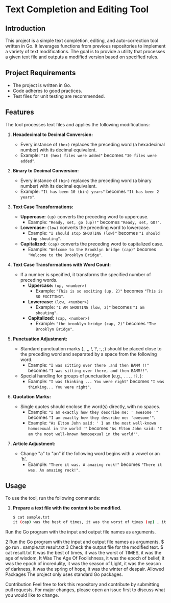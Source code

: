 # Text Completion and Editing Tool

## Introduction

This project is a simple text completion, editing, and auto-correction tool written in Go. It leverages functions from previous repositories to implement a variety of text modifications. The goal is to provide a utility that processes a given text file and outputs a modified version based on specified rules.

## Project Requirements

- The project is written in Go.
- Code adheres to good practices.
- Test files for unit testing are recommended.

## Features

The tool processes text files and applies the following modifications:

1. **Hexadecimal to Decimal Conversion:**
   - Every instance of `(hex)` replaces the preceding word (a hexadecimal number) with its decimal equivalent.
   - Example: `"1E (hex) files were added"` becomes `"30 files were added"`.

2. **Binary to Decimal Conversion:**
   - Every instance of `(bin)` replaces the preceding word (a binary number) with its decimal equivalent.
   - Example: `"It has been 10 (bin) years"` becomes `"It has been 2 years"`.

3. **Text Case Transformations:**
   - **Uppercase:** `(up)` converts the preceding word to uppercase.
     - Example: `"Ready, set, go (up)!"` becomes `"Ready, set, GO!"`.
   - **Lowercase:** `(low)` converts the preceding word to lowercase.
     - Example: `"I should stop SHOUTING (low)"` becomes `"I should stop shouting"`.
   - **Capitalized:** `(cap)` converts the preceding word to capitalized case.
     - Example: `"Welcome to the Brooklyn bridge (cap)"` becomes `"Welcome to the Brooklyn Bridge"`.

4. **Text Case Transformations with Word Count:**
   - If a number is specified, it transforms the specified number of preceding words.
     - **Uppercase:** `(up, <number>)`
       - Example: `"This is so exciting (up, 2)"` becomes `"This is SO EXCITING"`.
     - **Lowercase:** `(low, <number>)`
       - Example: `"I AM SHOUTING (low, 2)"` becomes `"I am shouting"`.
     - **Capitalized:** `(cap, <number>)`
       - Example: `"the brooklyn bridge (cap, 2)"` becomes `"The Brooklyn Bridge"`.

5. **Punctuation Adjustment:**
   - Standard punctuation marks (., ,, !, ?, :, ;) should be placed close to the preceding word and separated by a space from the following word.
     - Example: `"I was sitting over there ,and then BAMM !!"` becomes `"I was sitting over there, and then BAMM!!"`.
   - Special handling for groups of punctuation (e.g., `...`, `!?.`):
     - Example: `"I was thinking ... You were right"` becomes `"I was thinking... You were right"`.

6. **Quotation Marks:**
   - Single quotes should enclose the word(s) directly, with no spaces.
     - Example: `"I am exactly how they describe me: ' awesome '"` becomes `"I am exactly how they describe me: 'awesome'"`.
     - Example: `"As Elton John said: ' I am the most well-known homosexual in the world '"` becomes `"As Elton John said: 'I am the most well-known homosexual in the world'"`.

7. **Article Adjustment:**
   - Change "a" to "an" if the following word begins with a vowel or an 'h'.
     - Example: `"There it was. A amazing rock!"` becomes `"There it was. An amazing rock!"`.

## Usage

To use the tool, run the following commands:

1. **Prepare a text file with the content to be modified.**

   ```sh
   $ cat sample.txt
   it (cap) was the best of times, it was the worst of times (up) , it was the age of wisdom, it was the age of foolishness (cap, 6) , it was the epoch of belief, it was the epoch of incredulity, it was the season of Light, it was the season of darkness, it was the spring of hope, IT WAS THE (low, 3) winter of despair.
Run the Go program with the input and output file names as arguments.

2 Run the Go program with the input and output file names as arguments.
$ go run . sample.txt result.txt
3 Check the output file for the modified text.
$ cat result.txt
It was the best of times, it was the worst of TIMES, it was the age of wisdom, It Was The Age Of Foolishness, it was the epoch of belief, it was the epoch of incredulity, it was the season of Light, it was the season of darkness, it was the spring of hope, it was the winter of despair.
Allowed Packages
The project only uses standard Go packages.

Contribution
Feel free to fork this repository and contribute by submitting pull requests. For major changes, please open an issue first to discuss what you would like to change.

